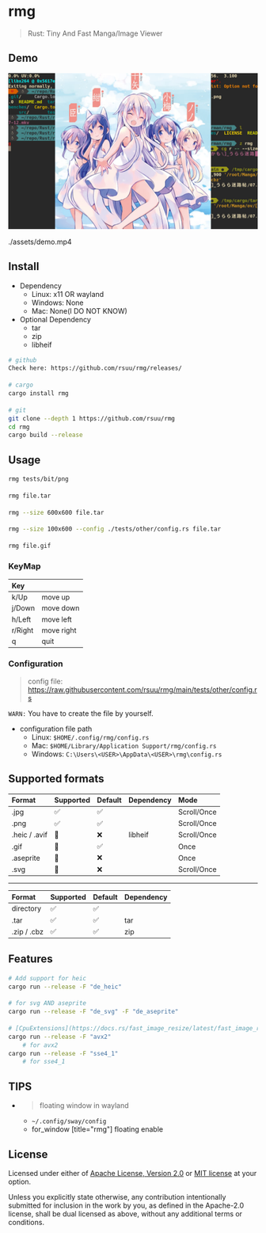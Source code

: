 # rmg

> Rust: Tiny And Fast Manga/Image Viewer

## Demo

![](./assets/demo.jpg)

./assets/demo.mp4

## Install

+ Dependency
  + Linux: x11 OR wayland
  + Windows: None
  + Mac: None(I DO NOT KNOW)
+ Optional Dependency
  + tar
  + zip
  + libheif

```bash
# github
Check here: https://github.com/rsuu/rmg/releases/

# cargo
cargo install rmg

# git
git clone --depth 1 https://github.com/rsuu/rmg
cd rmg
cargo build --release
```

## Usage

```bash
rmg tests/bit/png

rmg file.tar

rmg --size 600x600 file.tar

rmg --size 100x600 --config ./tests/other/config.rs file.tar

rmg file.gif
```

### KeyMap

|Key| |
|:-|:-|
k/Up | move up
j/Down | move down
h/Left | move left
r/Right | move right
q | quit

### Configuration

> config file: https://raw.githubusercontent.com/rsuu/rmg/main/tests/other/config.rs

`WARN:` You have to create the file by yourself.

+ configuration file path
  + Linux: `$HOME/.config/rmg/config.rs`
  + Mac: `$HOME/Library/Application Support/rmg/config.rs`
  + Windows: `C:\Users\<USER>\AppData\<USER>\rmg\config.rs`

## Supported formats

| Format | Supported | Default |Dependency | Mode
|:-|:-|:-|:-|:-|
.jpg |✅ | ✅||Scroll/Once
.png|✅| ✅||Scroll/Once
.heic / .avif|🔬|❌|libheif|Scroll/Once
.gif|🔬|✅||Once
.aseprite|🔬|❌||Once
.svg|🔬|❌||Scroll/Once

---
| Format | Supported | Default |Dependency
|:-|:-|:-|:-|
directory |✅ | ✅|
.tar |✅ | ✅| tar
.zip / .cbz |✅ | ✅| zip

## Features

```bash
# Add support for heic
cargo run --release -F "de_heic"

# for svg AND aseprite
cargo run --release -F "de_svg" -F "de_aseprite"

# [CpuExtensions](https://docs.rs/fast_image_resize/latest/fast_image_resize/index.html#resize-rgb8-image-u8x3-4928x3279--852x567)
cargo run --release -F "avx2"
    # for avx2
cargo run --release -F "sse4_1"
    # for sse4_1
```

## TIPS

+ > floating window in wayland
  + `~/.config/sway/config`
  + for_window [title="rmg"]  floating enable

## License

Licensed under either of [Apache License, Version 2.0](LICENSE-APACHE) or
[MIT license](LICENSE-MIT) at your option.

Unless you explicitly state otherwise, any contribution intentionally submitted
for inclusion in the work by you, as defined in the Apache-2.0 license, shall
be dual licensed as above, without any additional terms or conditions.
